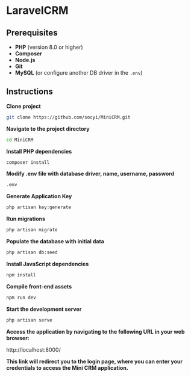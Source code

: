 
# LaravelCRM

## Prerequisites


- **PHP** (version 8.0 or higher)
- **Composer**
- **Node.js**
- **Git**
- **MySQL** (or configure another DB driver in the `.env`)


## Instructions


**Clone project**

 ```bash
git clone https://github.com/socyi/MiniCRM.git
```

**Navigate to the project directory**

```bash
cd MiniCRM
```

**Install PHP dependencies**
 ```bash
composer install
 ```

**Modify .env file with database driver, name, username, password**
 ```bash
.env
 ```

**Generate Application Key**
 ```bash
php artisan key:generate
 ```

**Run migrations**
 ```bash
php artisan migrate
 ```

**Populate the database with initial data**
 ```bash
php artisan db:seed
 ```


**Install JavaScript dependencies**
 ```bash
npm install
 ```

**Compile front-end assets**
 ```bash
npm run dev
 ```

**Start the development server**
 ```bash
php artisan serve
 ```

**Access the application by navigating to the following URL in your web browser:**


http://localhost:8000/

**This link will redirect you to the login page, where you can enter your credentials to access the Mini CRM application.**
